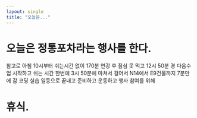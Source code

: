 ```yaml
---
layout: single
title: "오늘은..."
---
```


# 오늘은 정통포차라는 행사를 한다.

참고로 아침 10시부터 쉬는시간 없이 170분 연강 후 점심 못 먹고 12시 50분 경 다음수업 시작하고 쉬는 시간 한번에 3시 50분에 마쳐서
걸어서 N14에서 E9건물까지 7분만에 감
코딩 실습 일등으로 끝내고 준비하고 운동하고 행사 참여를 위해

# 휴식.
